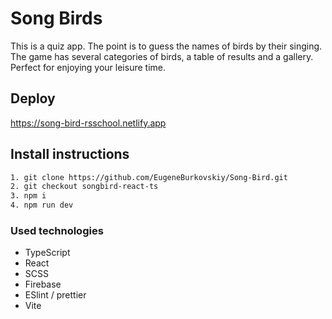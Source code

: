 # Song Birds

This is a quiz app. The point is to guess the names of birds by their singing. The game has several categories of birds, a table of results and a gallery. Perfect for enjoying your leisure time.

## Deploy

https://song-bird-rsschool.netlify.app

## Install instructions

```bash
1. git clone https://github.com/EugeneBurkovskiy/Song-Bird.git
2. git checkout songbird-react-ts
3. npm i
4. npm run dev
```

### Used technologies

- TypeScript
- React
- SCSS
- Firebase
- ESlint / prettier
- Vite
